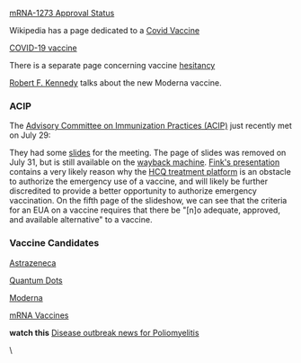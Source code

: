 <div class="menu-data" data-parent="#pages/blog/cv19/index"/></div>




[mRNA-1273 Approval Status](https://www.drugs.com/history/mrna-1273.html)

Wikipedia has a page dedicated to a
[Covid Vaccine](https://en.wikipedia.org/wiki/COVID-19_vaccine)

[COVID-19 vaccine](https://en.wikipedia.org/wiki/COVID-19_vaccine)

There is a separate page concerning vaccine [hesitancy](#pages/blog/cv19/vx/hesitancy)


[Robert F. Kennedy](https://www.instagram.com/p/B_q1jv_nmiX/)
talks about the new Moderna vaccine.


###  ACIP

The [Advisory Committee on Immunization Practices (ACIP)](https://www.cdc.gov/vaccines/acip/meetings/index.html) just recently met on July 29: 

They had some [slides](https://www.cdc.gov/vaccines/acip/meetings/slides-2020-07.html) for the meeting. The page of slides was removed on July 31, but is still available on 
the [wayback machine](https://web.archive.org/web/20200730163428/https://www.cdc.gov/vaccines/acip/meetings/slides-2020-07.html).
[Fink's presentation](https://web.archive.org/web/20200730163601/https://www.cdc.gov/vaccines/acip/meetings/downloads/slides-2020-07/COVID-04-Fink-508.pdf)
contains a very likely reason why the 
[HCQ treatment platform](#pages/blog/cv19/hcq) is an obstacle to authorize 
the emergency use of a vaccine, and will likely be further discredited to 
provide a better opportunity to authorize emergency vaccination.  On the 
fifth page of the slideshow, we can see that the criteria for an EUA on 
a vaccine requires that there be "[n]o adequate, approved, and available 
alternative" to a vaccine.


### Vaccine Candidates

[Astrazeneca](#pages/blog/cv19/vx/astra)

[Quantum Dots](#pages/blog/cv19/vx/quantum-dots)

[Moderna](#pages/blog/cv19/vx/moderna)

[mRNA Vaccines](#pages/blog/cv19/vx/mrna-vaccine)

**watch this**
[Disease outbreak news for Poliomyelitis](https://www.who.int/csr/don/archive/disease/poliomyelitis/en/?fbclid=IwAR1klOKiOPc0mGuOxOy7NkY6mI7dKy5174o6P94RVNvSnzvZAEcS-qZpGxY)

<div class="link-view" data-title="Full Timeline"  data-events="medicine" data-topics="vaccination"></div>

<!--
<div class="link-view" data-title="Vaccine Trials"  data-events="medicine" data-topics="vaccination,trials"></div>
<div class="link-view" data-title="Local Vaccine Trials"  data-events="medicine" data-topics="vaccination,trials,local"></div>
<div class="link-view" data-title="Vaccine Liability"  data-events="medicine" data-topics="vaccination,liability"></div>
-->
\
